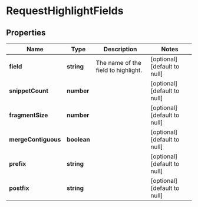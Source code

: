# RequestHighlightFields

## Properties
Name | Type | Description | Notes
------------ | ------------- | ------------- | -------------
**field** | **string** | The name of the field to highlight. | [optional] [default to null]
**snippetCount** | **number** |  | [optional] [default to null]
**fragmentSize** | **number** |  | [optional] [default to null]
**mergeContiguous** | **boolean** |  | [optional] [default to null]
**prefix** | **string** |  | [optional] [default to null]
**postfix** | **string** |  | [optional] [default to null]


